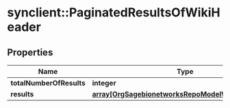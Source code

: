 # synclient::PaginatedResultsOfWikiHeader


## Properties
Name | Type | Description | Notes
------------ | ------------- | ------------- | -------------
**totalNumberOfResults** | **integer** |  | [optional] 
**results** | [**array[OrgSagebionetworksRepoModelWikiWikiHeader]**](org.sagebionetworks.repo.model.wiki.WikiHeader.md) |  | [optional] 



